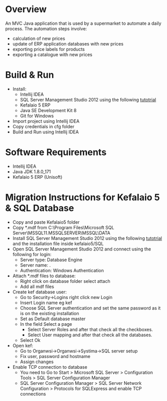 # Overview
An MVC Java application that is used by a supermarket to automate a daily process.
The automation steps involve:
* calculation of new prices
* update of ERP application databases with new prices
* exporting price labels for products
* exporting a catalogue with new prices

# Build & Run
* Install:
  * Intellij IDEA
  * SQL Server Management Studio 2012 using the following [tutotrial](http://eservices.unisoft.gr/pages/loadpage.asp?id=1079)
  * Kefalaio 5 ERP
  * Java SE Development Kit 8
  * Git for Windows
* Import project using Intellij IDEA
* Copy credentials in cfg folder
* Build and Run using Intellij IDEA

# Software Requirements
* Intellij IDEA
* Java JDK 1.8.0_171
* Kefalaio 5 ERP (Unisoft)

# Migration Instructions for Kefalaio 5 & SQL Database
* Copy and paste Kefalaio5 folder
* Copy *.mdf from C:\Program Files\Microsoft SQL Server\MSSQL11.MSSQLSERVER\MSSQL\DATA
* Install SQL Server Management Studio 2012 using the following [tutotrial](http://eservices.unisoft.gr/pages/loadpage.asp?id=1079) and the installation file inside kefalaio5/SQL
* Open SQL Server Management Studio 2012 and connect using the following for login:
    * Server type:  Database Engine
    * Server name: .
    * Authentication: Windows Authentication
* Attach *.mdf files to database:
    * Right click on database folder select attach
    * Add all mdf files
* Create kef database user:
    * Go to Security->Logins right click new Login
    * Insert Login name eg kef
    * Choose SQL Server authentication and set the same password as it is on the existing installation
    * Set as Default database master 
    * In the field Select a page 
      * Select Server Roles and after that check all the checkboxes.
      * Select User mapping and after that check all the databases.
    * Select Ok
* Open kef:
    * Go to Organwsi->Organwsi->Systima->SQL server setup
    * Fix user, password and hostname
    * Assign  changes
 * Enable TCP connection to database
    * You need to Go to Start > Microsoft SQL Server > Configuration Tools > SQL Server Configuration Manager
    * SQL Server Configuration Manager > SQL Server Network Configuration > Protocols for SQLExpress and enable TCP connections


